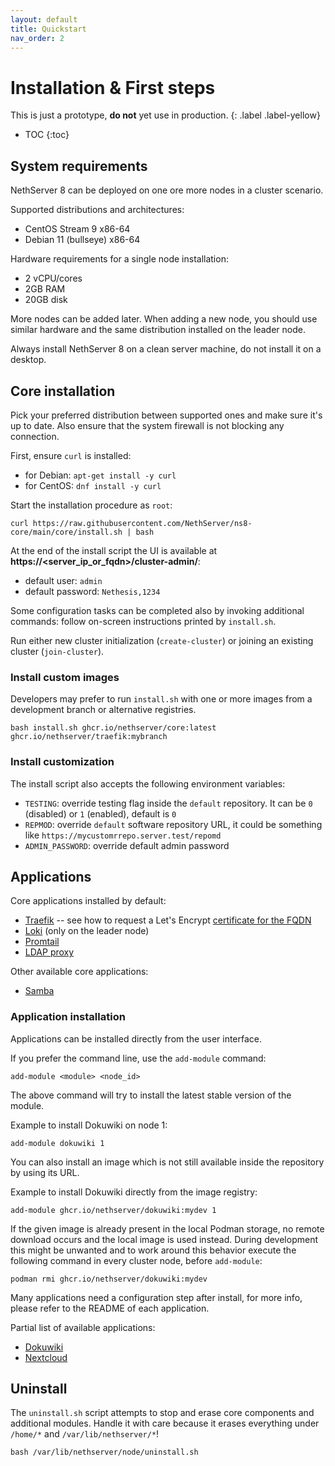 ```yaml
---
layout: default
title: Quickstart
nav_order: 2
---
```


# Installation & First steps

This is just a prototype, **do not** yet use in production.
{: .label .label-yellow}

* TOC
{:toc}

## System requirements

NethServer 8 can be deployed on one ore more nodes in a cluster scenario.

Supported distributions and architectures:
- CentOS Stream 9 x86-64
- Debian 11 (bullseye) x86-64

Hardware requirements for a single node installation:
- 2 vCPU/cores
- 2GB RAM
- 20GB disk

More nodes can be added later. When adding a new node, you should use
similar hardware and the same distribution installed on the leader node.

Always install NethServer 8 on a clean server machine, do not install it on a desktop.

## Core installation

Pick your preferred distribution between supported ones and make sure it's up to date. 
Also ensure that the system firewall is not blocking any connection.

First, ensure `curl` is installed:
- for Debian: `apt-get install -y curl`
- for CentOS: `dnf install -y curl`

Start the installation procedure as `root`:
```
curl https://raw.githubusercontent.com/NethServer/ns8-core/main/core/install.sh | bash
```

At the end of the install script the UI is available at **https://\<server_ip_or_fqdn\>/cluster-admin/**:

- default user: `admin`
- default password: `Nethesis,1234`

Some configuration tasks can be completed also by invoking additional
commands: follow on-screen instructions printed by `install.sh`.

Run either new cluster initialization (`create-cluster`) or joining an existing cluster (`join-cluster`).

### Install custom images

Developers may prefer to run `install.sh` with one or more images from a
development branch or alternative registries.

    bash install.sh ghcr.io/nethserver/core:latest ghcr.io/nethserver/traefik:mybranch

### Install customization

The install script also accepts the following environment variables:
- `TESTING`: override testing flag inside the `default` repository. It can be `0` (disabled) or `1` (enabled), default is `0`
- `REPMOD`: override `default` software repository URL, it could be something like `https://mycustomrrepo.server.test/repomd`
- `ADMIN_PASSWORD`: override default admin password

## Applications

Core applications installed by default:
- [Traefik](https://github.com/NethServer/ns8-core/blob/main/traefik/README.md) -- see how to request a Let's Encrypt [certificate for the FQDN](https://github.com/NethServer/ns8-core/blob/main/traefik/README.md#set-certificate)
- [Loki](https://github.com/NethServer/ns8-core/blob/main/loki/REDME.md) (only on the leader node)
- [Promtail](https://github.com/NethServer/ns8-core/blob/main/promtail/README.md)
- [LDAP proxy](https://github.com/NethServer/ns8-core/blob/main/ldapproxy/README.md)

Other available core applications:
- [Samba](https://github.com/NethServer/ns8-core/blob/main/samba/README.md)


### Application installation

Applications can be installed directly from the user interface.

If you prefer the command line, use the `add-module` command:
```
add-module <module> <node_id>
```
The  above command will try to install the latest stable version of the module.

Example to install Dokuwiki on node 1:
```
add-module dokuwiki 1
```

You can also install an image which is not still available inside the repository by using
its URL.

Example to install Dokuwiki directly from the image registry:
```
add-module ghcr.io/nethserver/dokuwiki:mydev 1
```

If the given image is already present in the local Podman storage, no
remote download occurs and the local image is used instead. During
development this might be unwanted and to work around this behavior
execute the following command in every cluster node, before `add-module`:

    podman rmi ghcr.io/nethserver/dokuwiki:mydev

Many applications need a configuration step after install, for more info, 
please refer to the README of each application.

Partial list of available applications:

- [Dokuwiki](https://github.com/NethServer/ns8-dokuwiki/blob/main/README.md)
- [Nextcloud](https://github.com/NethServer/ns8-core/blob/main/nextcloud/README.md)

## Uninstall

The `uninstall.sh` script attempts to stop and erase core components and
additional modules. Handle it with care because it erases everything under `/home/*` and `/var/lib/nethserver/*`!

    bash /var/lib/nethserver/node/uninstall.sh

